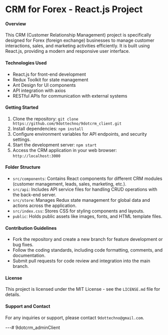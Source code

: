 # CRM for Forex - React.js Project

#### Overview
This CRM (Customer Relationship Management) project is specifically designed for Forex (foreign exchange) businesses to manage customer interactions, sales, and marketing activities efficiently. It is built using React.js, providing a modern and responsive user interface.

#### Technologies Used
- React.js for front-end development
- Redux Toolkit for state management
- Ant Design for UI components
- API integration with axios
- RESTful APIs for communication with external systems

#### Getting Started
1. Clone the repository: `git clone https://github.com/9dottechno/9dotcrm_client.git`
2. Install dependencies: `npm install`
3. Configure environment variables for API endpoints, and security settings.
4. Start the development server: `npm start`
5. Access the CRM application in your web browser: `http://localhost:3000`

#### Folder Structure
- `src/components`: Contains React components for different CRM modules (customer management, leads, sales, marketing, etc.).
- `src/api`: Includes API service files for handling CRUD operations with the back-end server.
- `src/store`: Manages Redux state management for global data and actions across the application.
- `src/index.css`: Stores CSS for styling components and layouts.
- `public`: Holds public assets like images, fonts, and HTML template files.

#### Contribution Guidelines
- Fork the repository and create a new branch for feature development or bug fixes.
- Follow the coding standards, including code formatting, comments, and documentation.
- Submit pull requests for code review and integration into the main branch.

#### License
This project is licensed under the MIT License - see the `LICENSE.md` file for details.

#### Support and Contact
For any inquiries or support, please contact `9dottechno@gmail.com`.

---#   9 d o t c r m _ a d m i n C l i e n t  
 